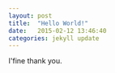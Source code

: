 ```yaml
---
layout: post
title:  "Hello World!"
date:   2015-02-12 13:46:40
categories: jekyll update
---
```

I'fine thank you.

[jekyll]:      http://jekyllrb.com
[jekyll-gh]:   https://github.com/jekyll/jekyll
[jekyll-help]: https://github.com/jekyll/jekyll-help

